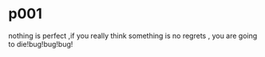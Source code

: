 # p001
nothing is perfect ,if you really think something is no regrets , you are going to die!bug!bug!bug!
